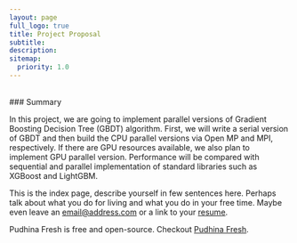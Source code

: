```yaml
---
layout: page
full_logo: true
title: Project Proposal
subtitle: 
description: 
sitemap:
  priority: 1.0
---
```

<!-- <p class="describe-text">A minimal yet feature-rich Jekyll theme made for personal websites and blogs.</p> -->
<br>
### Summary

In this project, we are going to implement parallel versions of Gradient Boosting Decision Tree (GBDT) algorithm. First, we will write a serial version of GBDT and then build the CPU parallel versions via Open MP and MPI, respectively. If there are GPU resources available, we also plan to implement GPU parallel version. Performance will be compared with sequential and parallel implementation of standard libraries such as XGBoost and LightGBM.



This is the index page, describe yourself in few sentences here. Perhaps talk about what you do for living and what you do in your free time. Maybe even leave an [email@address.com](#) or a link to your [resume](#).

Pudhina Fresh is free and open-source. Checkout [Pudhina Fresh](https://github.com/ritijjain/pudhina-fresh).

<br>
<br>
<br>
<br>
<br>
<br>
<br>
